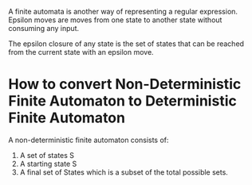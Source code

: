 A finite automata is another way of representing a regular expression. Epsilon moves are moves from one state to another state without consuming any input.

The epsilon closure of any state is the set of states that can be reached from the current state with an epsilon move. 
# How to convert Non-Deterministic Finite Automaton to Deterministic Finite Automaton
A non-deterministic finite automaton consists of:
1. A set of states S
2. A starting state S
3. A final set of States which is a subset of the total possible sets.
